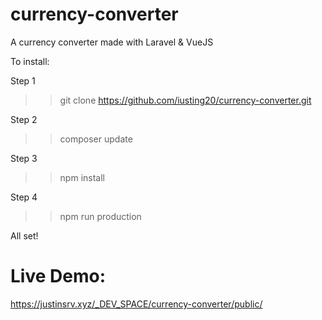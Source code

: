 # currency-converter
A currency converter made with Laravel &amp; VueJS


To install:

Step 1
>> git clone https://github.com/iusting20/currency-converter.git

Step 2
>> composer update

Step 3
>> npm install

Step 4
>> npm run production

All set!


# Live Demo:
https://justinsrv.xyz/_DEV_SPACE/currency-converter/public/
